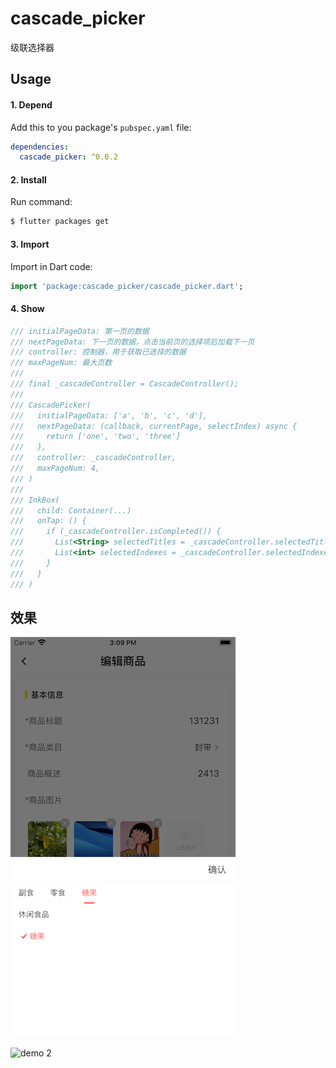 # cascade_picker

级联选择器

## Usage

#### 1\. Depend

Add this to you package's `pubspec.yaml` file:

```yaml
dependencies:
  cascade_picker: ^0.0.2
```

#### 2\. Install

Run command:

```bash
$ flutter packages get
```

#### 3\. Import

Import in Dart code:

```dart
import 'package:cascade_picker/cascade_picker.dart';
```

#### 4\. Show
```dart
/// initialPageData: 第一页的数据
/// nextPageData: 下一页的数据，点击当前页的选择项后加载下一页
/// controller: 控制器，用于获取已选择的数据
/// maxPageNum: 最大页数
/// 
/// final _cascadeController = CascadeController();
/// 
/// CascadePicker(
///   initialPageData: ['a', 'b', 'c', 'd'],
///   nextPageData: (callback, currentPage, selectIndex) async {
///     return ['one', 'two', 'three']
///   },
///   controller: _cascadeController,
///   maxPageNum: 4,
/// )
/// 
/// InkBox(
///   child: Container(...)
///   onTap: () {
///     if (_cascadeController.isCompleted()) {
///       List<String> selectedTitles = _cascadeController.selectedTitles;
///       List<int> selectedIndexes = _cascadeController.selectedIndexes;
///     }
///   }
/// )
```

## 效果

![Demo 1][1]

![demo 2][2]

[1]:https://github.com/xionghaoo/assets/blob/master/cascade_picker_1.png?raw=true
[2]:https://github.com/xionghaoo/assets/blob/master/cascade_picker_2.png?raw=true